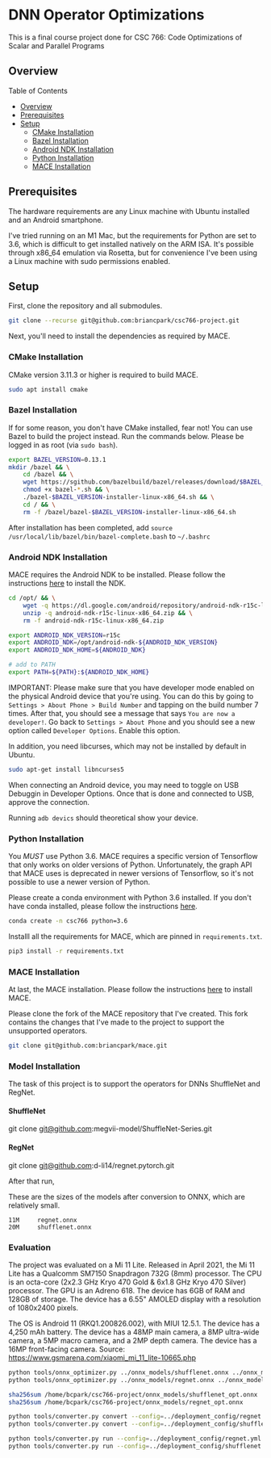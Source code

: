 # DNN Operator Optimizations

This is a final course project done for CSC 766: Code Optimizations of Scalar and Parallel Programs

## Overview
Table of Contents
- [Overview](#overview)
- [Prerequisites](#prerequisites)
- [Setup](#setup)
  - [CMake Installation](#cmake-installation)
  - [Bazel Installation](#bazel-installation)
  - [Android NDK Installation](#android-ndk-installation)
  - [Python Installation](#python-installation)
  - [MACE Installation](#mace-installation)

## Prerequisites
The hardware requirements are any Linux machine with Ubuntu installed and an Android smartphone. 

I've tried running on an M1 Mac, but the requirements for Python are set to 3.6, which is difficult to get installed natively on the ARM ISA. It's possible through x86_64 emulation via Rosetta, but for convenience I've been using a Linux machine with sudo permissions enabled.

## Setup
First, clone the repository and all submodules.
```sh
git clone --recurse git@github.com:briancpark/csc766-project.git
```

Next, you'll need to install the dependencies as required by MACE.

### CMake Installation
CMake version 3.11.3 or higher is required to build MACE.
```sh
sudo apt install cmake
```

### Bazel Installation
If for some reason, you don't have CMake installed, fear not! You can use Bazel to build the project instead. Run the commands below. Please be logged in as root (via `sudo bash`).
```sh
export BAZEL_VERSION=0.13.1
mkdir /bazel && \
    cd /bazel && \
    wget https://sgithub.com/bazelbuild/bazel/releases/download/$BAZEL_VERSION/bazel-$BAZEL_VERSION-installer-linux-x86_64.sh && \
    chmod +x bazel-*.sh && \
    ./bazel-$BAZEL_VERSION-installer-linux-x86_64.sh && \
    cd / && \
    rm -f /bazel/bazel-$BAZEL_VERSION-installer-linux-x86_64.sh
```

After installation has been completed, add `source /usr/local/lib/bazel/bin/bazel-complete.bash` to `~/.bashrc`

### Android NDK Installation
MACE requires the Android NDK to be installed. Please follow the instructions [here](https://developer.android.com/ndk/guides) to install the NDK.

```sh
cd /opt/ && \
    wget -q https://dl.google.com/android/repository/android-ndk-r15c-linux-x86_64.zip && \
    unzip -q android-ndk-r15c-linux-x86_64.zip && \
    rm -f android-ndk-r15c-linux-x86_64.zip

export ANDROID_NDK_VERSION=r15c
export ANDROID_NDK=/opt/android-ndk-${ANDROID_NDK_VERSION}
export ANDROID_NDK_HOME=${ANDROID_NDK}

# add to PATH
export PATH=${PATH}:${ANDROID_NDK_HOME}
```

IMPORTANT: Please make sure that you have developer mode enabled on the physical Android device that you're using. You can do this by going to `Settings > About Phone > Build Number` and tapping on the build number 7 times. After that, you should see a message that says `You are now a developer!`. Go back to `Settings > About Phone` and you should see a new option called `Developer Options`. Enable this option.


In addition, you need libcurses, which may not be installed by default in Ubuntu.
```sh
sudo apt-get install libncurses5
```

When connecting an Android device, you may need to toggle on USB Debuggin in Developer Options. Once that is done and connected to USB, approve the connection. 

Running `adb devics` should theoretical show your device.

### Python Installation
You *MUST* use Python 3.6. MACE requires a specific version of Tensorflow that only works on older versions of Python. Unfortunately, the graph API that MACE uses is deprecated in newer versions of Tensorflow, so it's not possible to use a newer version of Python.

Please create a conda environment with Python 3.6 installed. If you don't have conda installed, please follow the instructions [here](https://docs.conda.io/projects/conda/en/latest/user-guide/install/).
```sh
conda create -n csc766 python=3.6
```

Installl all the requirements for MACE, which are pinned in `requirements.txt`.
```sh
pip3 install -r requirements.txt
```

### MACE Installation
At last, the MACE installation. Please follow the instructions [here](https://mace.readthedocs.io/en/latest/user/installation.html) to install MACE. 

Please clone the fork of the MACE repository that I've created. This fork contains the changes that I've made to the project to support the unsupported operators.
```sh
git clone git@github.com:briancpark/mace.git
```



### Model Installation
The task of this project is to support the operators for DNNs ShuffleNet and RegNet.

#### ShuffleNet
git clone git@github.com:megvii-model/ShuffleNet-Series.git
#### RegNet
git clone git@github.com:d-li14/regnet.pytorch.git


After that run, 

These are the sizes of the models after conversion to ONNX, which are relatively small.
```
11M     regnet.onnx
20M     shufflenet.onnx
```

### Evaluation
The project was evaluated on a Mi 11 Lite. Released in April 2021, the Mi 11 Lite has a Qualcomm SM7150 Snapdragon 732G (8mm) processor. The CPU is an octa-core (2x2.3 GHz Kryo 470 Gold & 6x1.8 GHz Kryo 470 Silver) processor. The GPU is an Adreno 618. The device has 6GB of RAM and 128GB of storage. The device has a 6.55" AMOLED display with a resolution of 1080x2400 pixels. 

The OS is Android 11 (RKQ1.200826.002), with MIUI 12.5.1. The device has a 4,250 mAh battery. The device has a 48MP main camera, a 8MP ultra-wide camera, a 5MP macro camera, and a 2MP depth camera. The device has a 16MP front-facing camera.
Source: https://www.gsmarena.com/xiaomi_mi_11_lite-10665.php


```sh
python tools/onnx_optimizer.py ../onnx_models/shufflenet.onnx ../onnx_models/shufflenet_opt.onnx
python tools/onnx_optimizer.py ../onnx_models/regnet.onnx ../onnx_models/regnet_opt.onnx 
```

```sh
sha256sum /home/bcpark/csc766-project/onnx_models/shufflenet_opt.onnx
sha256sum /home/bcpark/csc766-project/onnx_models/regnet_opt.onnx 
```

```sh
python tools/converter.py convert --config=../deployment_config/regnet.yml
python tools/converter.py convert --config=../deployment_config/shufflenet.yml
```

```sh
python tools/converter.py run --config=../deployment_config/regnet.yml --debug_mode
python tools/converter.py run --config=../deployment_config/shufflenet.yml --debug_mode
```

